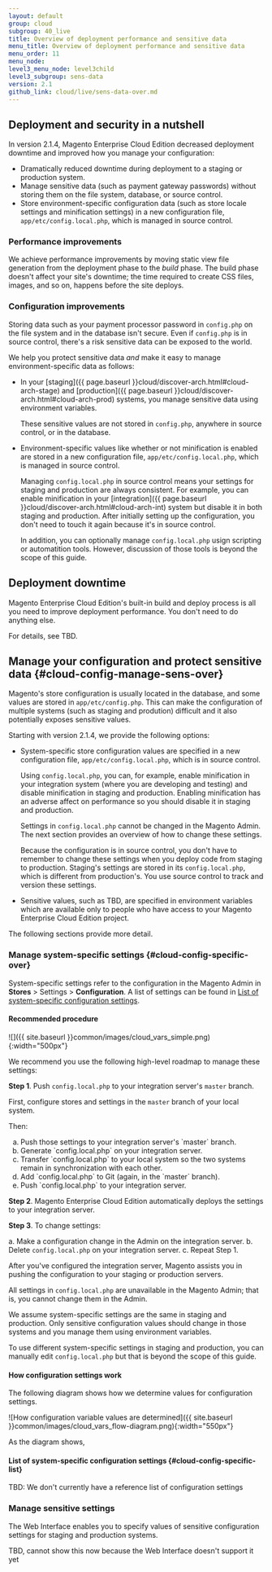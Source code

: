 ```yaml
---
layout: default
group: cloud
subgroup: 40_live
title: Overview of deployment performance and sensitive data 
menu_title: Overview of deployment performance and sensitive data  
menu_order: 11
menu_node: 
level3_menu_node: level3child
level3_subgroup: sens-data
version: 2.1
github_link: cloud/live/sens-data-over.md
---
```


## Deployment and security in a nutshell
In version 2.1.4, Magento Enterprise Cloud Edition decreased deployment downtime and improved how you manage your configuration:

*	Dramatically reduced downtime during deployment to a staging or production system.
*	Manage sensitive data (such as payment gateway passwords) without storing them on the file system, database, or source control.
*	Store environment-specific configuration data (such as store locale settings and minification settings) in a new configuration file, `app/etc/config.local.php`, which is managed in source control.

### Performance improvements
We achieve performance improvements by moving static view file generation from the deployment phase to the _build_ phase. The build phase doesn't affect your site's downtime; the time required to create CSS files, images, and so on, happens before the site deploys.

### Configuration improvements
Storing data such as your payment processor password in `config.php` on the file system and in the database isn't secure. Even if `config.php` is in source control, there's a risk sensitive data can be exposed to the world.

We help you protect sensitive data _and_ make it easy to manage environment-specific data as follows:

*	In your [staging]({{ page.baseurl }}cloud/discover-arch.html#cloud-arch-stage) and [production]({{ page.baseurl }}cloud/discover-arch.html#cloud-arch-prod) systems, you manage sensitive data using environment variables. 

	These sensitive values are not stored in `config.php`, anywhere in source control, or in the database. 

*	Environment-specific values like whether or not minification is enabled are stored in a new configuration file, `app/etc/config.local.php`, which is managed in source control.

	Managing `config.local.php` in source control means your settings for staging and production are always consistent. For example, you can enable minification in your [integration]({{ page.baseurl }}cloud/discover-arch.html#cloud-arch-int) system but disable it in both staging and production. After initially setting up the configuration, you don't need to touch it again because it's in source control.

	In addition, you can optionally manage `config.local.php` usign scripting or automatition tools. However, discussion of those tools is beyond the scope of this guide.

## Deployment downtime
Magento Enterprise Cloud Edition's built-in build and deploy process is all you need to improve deployment performance. You don't need to do anything else.

For details, see TBD.

## Manage your configuration and protect sensitive data {#cloud-config-manage-sens-over}
Magento's store configuration is usually located in the database, and some values are stored in `app/etc/config.php`. This can make the configuration of multiple systems (such as staging and prodution) difficult and it also potentially exposes sensitive values.

Starting with version 2.1.4, we provide the following options:

*	System-specific store configuration values are specified in a new configuration file, `app/etc/config.local.php`, which is in source control.

	Using `config.local.php`, you can, for example, enable minification in your integration system (where you are developing and testing) and disable minification in staging and production. Enabling minification has an adverse affect on performance so you should disable it in staging and production.

	Settings in `config.local.php` cannot be changed in the Magento Admin. The next section provides an overview of how to change these settings.

	Because the configuration is in source control, you don't have to remember to change these settings when you deploy code from staging to production. Staging's settings are stored in its `config.local.php`, which is different from production's. You use source control to track and version these settings.
*	Sensitive values, such as TBD, are specified in environment variables which are  available only to people who have access to your Magento Enterprise Cloud Edition project.

The following sections provide more detail.

### Manage system-specific settings {#cloud-config-specific-over}
System-specific settings refer to the configuration in the Magento Admin in **Stores** > Settings > **Configuration**. A list of settings can be found in [List of system-specific configuration settings](#cloud-config-specific-list).

#### Recommended procedure

![]({{ site.baseurl }}common/images/cloud_vars_simple.png){:width="500px"}

We recommend you use the following high-level roadmap to manage these settings:

**Step 1**. Push `config.local.php` to your integration server's `master` branch.

First, configure stores and settings in the `master` branch of your local system.

Then:

<ol type="a"><li>Push those settings to your integration server's `master` branch.</li>
	<li>Generate `config.local.php` on your integration server.</li>
<li>Transfer `config.local.php` to your local system so the two systems remain in synchronization with each other.</li>
<li>Add `config.local.php` to Git (again, in the `master` branch).</li>
<li>Push `config.local.php` to your integration server.</li></ol>

**Step 2**. Magento Enterprise Cloud Edition automatically deploys the settings to your integration server.

**Step 3**. To change settings:

a.	Make a configuration change in the Admin on the integration server.
b.	Delete `config.local.php` on your integration server.
c.	Repeat Step 1.

After you've configured the integration server, Magento assists you in pushing the configuration to your staging or production servers.

All settings in `config.local.php` are unavailable in the Magento Admin; that is, you cannot change them in the Admin.

<div class="bs-callout bs-callout-warning" markdown="1">
We assume system-specific settings are the same in staging and production. Only sensitive configuration values should change in those systems and you manage them using environment variables.

To use different system-specific settings in staging and production, you can manually edit `config.local.php` but that is beyond the scope of this guide.
</div>

#### How configuration settings work
The following diagram shows how we determine values for configuration settings.

![How configuration variable values are determined]({{ site.baseurl }}common/images/cloud_vars_flow-diagram.png){:width="550px"}

As the diagram shows, 


#### List of system-specific configuration settings {#cloud-config-specific-list}
TBD: We don't currently have a reference list of configuration settings

### Manage sensitive settings
The Web Interface enables you to specify values of sensitive configuration settings for staging and production systems.

TBD, cannot show this now because the Web Interface doesn't support it yet